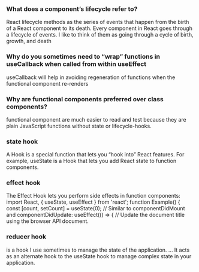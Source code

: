 ### What does a component’s lifecycle refer to?
 React lifecycle methods as the series of events that happen from the birth of a React component to its death. Every component in React goes through a lifecycle of events. I like to think of them as going through a cycle of birth, growth, and death
### Why do you sometimes need to “wrap” functions in useCallback when called from within useEffect

useCallback will help in avoiding regeneration of functions when the functional component re-renders
### Why are functional components preferred over class components?

functional component are much easier to read and test because they are plain JavaScript functions without state or lifecycle-hooks.



### state hook
A Hook is a special function that lets you “hook into” React features. For example, useState is a Hook that lets you add React state to function components.

### effect hook
The Effect Hook lets you perform side effects in function components: import React, { useState, useEffect } from 'react'; function Example() { const [count, setCount] = useState(0); // Similar to componentDidMount and componentDidUpdate: useEffect(() => { // Update the document title using the browser API document.

### reducer hook
 is a hook I use sometimes to manage the state of the application. ... It acts as an alternate hook to the useState hook to manage complex state in your application.

































